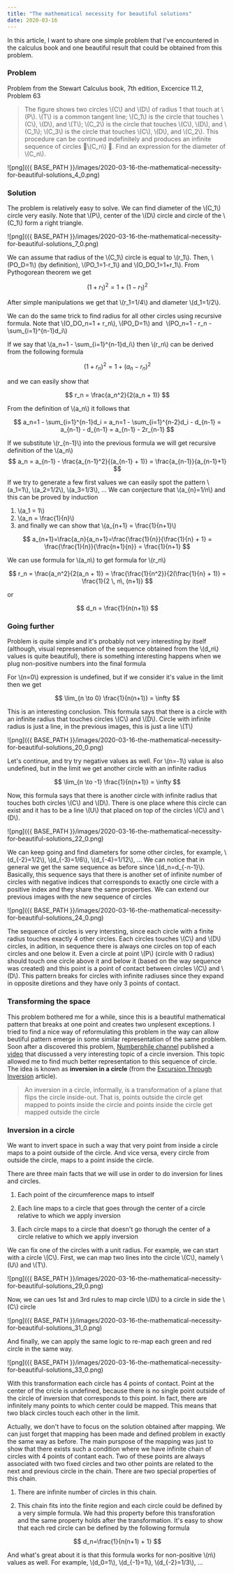 ```yaml
---
title: "The mathematical necessity for beautiful solutions"
date: 2020-03-16
---
```

In this article, I want to share one simple problem that I've encountered in the
calculus book and one beautiful result that could be obtained from this problem.

### Problem

Problem from the Stewart Calculus book, 7th edition, Excercice 11.2, Problem 63

> The figure shows two circles \\(C\\) and \\(D\\) of radius 1 that touch
at \\(P\\). \\(T\\) is a common tangent line; \\(C_1\\) is the circle that
touches
\\(C\\), \\(D\\), and \\(T\\); \\(C_2\\) is the circle that touches \\(C\\),
\\(D\\), and \\(C_1\\); \\(C_3\\) is
the circle that touches \\(C\\), \\(D\\), and \\(C_2\\). This procedure can be
continued indefinitely and produces an infinite sequence of
circles 􏰗\\(C_n\\) 􏰙. Find an expression for the diameter of \\(C_n\\).








![png]({{ BASE_PATH }}/images/2020-03-16-the-mathematical-necessity-for-beautiful-solutions_4_0.png)


### Solution

The problem is relatively easy to solve. We can find diameter of the \\(C_1\\)
circle very easily. Note that \\(P\\), center of the \\(D\\) circle and circle
of the \\(C_1\\) form a right triangle.





![png]({{ BASE_PATH }}/images/2020-03-16-the-mathematical-necessity-for-beautiful-solutions_7_0.png)


We can assume that radius of the \\(C_1\\) circle is equal to \\(r_1\\). Then,
\\(PO_D=1\\) (by definition), \\(PO_1=1-r_1\\) and \\(O_DO_1=1+r_1\\). From
Pythogorean theorem we get

$$
(1 + r_1)^2 = 1 + (1 - r_1) ^ 2
$$

After simple manipulations we get that \\(r_1=1/4\\) and diameter \\(d_1=1/2\\).

We can do the same trick to find radius for all other circles using recursive
formula. Note that \\(O_DO_n=1 + r_n\\), \\(PO_D=1\\) and  \\(PO_n=1 - r_n -
\sum_{i=1}^{n-1}d_i\\)

If we say that \\(a_n=1 - \sum_{i=1}^{n-1}d_i\\) then \\(r_n\\) can be derived
from the following formula

$$
(1 + r_n)^2 = 1 + (a_n - r_n) ^ 2
$$

and we can easily show that

$$
r_n = \frac{a_n^2}{2(a_n + 1)}
$$

From the definition of \\(a_n\\) it follows that

$$
a_n=1 - \sum_{i=1}^{n-1}d_i = a_n=1 - \sum_{i=1}^{n-2}d_i - d_{n-1} = a_{n-1} -
d_{n-1} = a_{n-1} - 2r_{n-1}
$$

If we substitute \\(r_{n-1}\\) into the previous formula we will get recursive
definition of the \\(a_n\\)
$$
a_n = a_{n-1} - \frac{a_{n-1}^2}{(a_{n-1} + 1)} = \frac{a_{n-1}}{a_{n-1}+1}
$$

If we try to generate a few first values we can easily spot the pattern
\\(a_1=1\\), \\(a_2=1/2\\), \\(a_3=1/3\\), ... We can conjecture that
\\(a_{n}=1/n\\) and this can be proved by induction

1. \\(a_1 = 1\\)
2. \\(a_n = \frac{1}{n}\\)
3. and finally we can show that \\(a_{n+1} = \frac{1}{n+1}\\)

$$
a_{n+1}=\frac{a_n}{a_n+1}=\frac{\frac{1}{n}}{\frac{1}{n} + 1} =
\frac{\frac{1}{n}}{\frac{n+1}{n}} = \frac{1}{n+1}
$$

We can use formula for \\(a_n\\) to get formula for \\(r_n\\)


$$
r_n = \frac{a_n^2}{2(a_n + 1)} = \frac{\frac{1}{n^2}}{2(\frac{1}{n} + 1)} =
\frac{1}{2 \, n\, (n+1)}
$$

or

$$
d_n = \frac{1}{n(n+1)}
$$

### Going further

Problem is quite simple and it's probably not very interesting by itself
(although, visual represenation of the sequence obtained from the \\(d_n\\)
values is quite beautiful), there is something interesting happens when we plug
non-positive numbers into the final formula

For \\(n=0\\) expression is undefined, but if we consider it's value in the
limit then we get

$$
\lim_{n \to 0} \frac{1}{n(n+1)} = \infty
$$

This is an interesting conclusion. This formula says that there is a circle with
an infinite radius that touches circles \\(C\\) and \\(D\\). Circle with
infinite radius is just a line, in the previous images, this is just a line
\\(T\\)





![png]({{ BASE_PATH }}/images/2020-03-16-the-mathematical-necessity-for-beautiful-solutions_20_0.png)


Let's continue, and try try negative values as well. For \\(n=-1\\) value is
also undefined, but in the limit we get another circle with an infinite radius

$$
\lim_{n \to -1} \frac{1}{n(n+1)} = \infty
$$

Now, this formula says that there is another circle with infinite radius that
touches both circles \\(C\\) and \\(D\\). There is one place where this circle
can exist and it has to be a line \\(U\\) that placed on top of the circles
\\(C\\) and \\(D\\).





![png]({{ BASE_PATH }}/images/2020-03-16-the-mathematical-necessity-for-beautiful-solutions_22_0.png)


We can keep going and find diameters for some other circles, for example,
\\(d_{-2}=1/2\\), \\(d_{-3}=1/6\\), \\(d_{-4}=1/12\\), ... We can notice that in
general we get the same sequence as before since \\(d_n=d_{-n-1}\\). Basically,
this sequence says that there is another set of infinite number of circles with
negative indices that corresponds to exactly one circle with a positive index
and they share the same properties. We can extend our previous images with the
new sequence of circles





![png]({{ BASE_PATH }}/images/2020-03-16-the-mathematical-necessity-for-beautiful-solutions_24_0.png)


The sequence of circles is very intersting, since each circle with a finite
radius touches exactly 4 other circles. Each circles touches \\(C\\) and \\(D\\)
circles, in adition, in sequence there is always one circles on top of each
circles and one below it. Even a circle at point \\(P\\) (circle with 0 radius)
should touch one circle above it and below it (based on the way sequence was
created) and this point is a point of contact between circles \\(C\\) and
\\(D\\). This pattern breaks for circles with infinite radiuses since they
expand in opposite diretions and they have only 3 points of contact.



### Transforming the space

This problem bothered me for a while, since this is a beautiful mathematical
pattern that breaks at one point and creates two unplesent exceptions. I tried
to find a nice way of reformulating this problem in the way can allow beutiful
pattern emerge in some similar representation of the same problem. Soon after a
discovered this problem, [Numberphile
channel](https://www.youtube.com/channel/UCoxcjq-8xIDTYp3uz647V5A) published a
[video](https://youtu.be/bJOuzqu3MUQ) that discussed a very interesting topic of
a circle inversion. This topic allowed me to find much better representation to
this sequence of circle. The idea is known as **inversion in a circle** (from
the [Excursion Through
Inversion](http://jwilson.coe.uga.edu/EMT600/STORAGE/Inversion/inversion.html)
article).

> An inversion in a circle, informally, is a transformation of a plane that
flips the circle inside-out. That is, points outside the circle get mapped to
points inside the circle and points inside the circle get mapped outside the
circle

### Inversion in a circle

We want to invert space in such a way that very point from inside a circle maps
to a point outside of the circle.  And vice versa, every circle from outside the
circle, maps to a point inside the circle.

There are three main facts that we will use in order to do inversion for lines
and circles.

1. Each point of the circumference maps to intself

2. Each line maps to a circle that goes through the center of a circle relative
to which we apply inversion

3. Each circle maps to a circle that doesn't go thorugh the center of a circle
relative to which we apply inversion

We can fix one of the circles with a unit radius. For example, we can start with
a circle \\(C\\). First, we can map two lines into the circle \\(C\\), namely
\\(U\\) and \\(T\\).





![png]({{ BASE_PATH }}/images/2020-03-16-the-mathematical-necessity-for-beautiful-solutions_29_0.png)


Now, we can ues 1st and 3rd rules to map circle \\(D\\) to a circle in side the
\\(C\\) circle





![png]({{ BASE_PATH }}/images/2020-03-16-the-mathematical-necessity-for-beautiful-solutions_31_0.png)


And finally, we can apply the same logic to re-map each green and red circle in
the same way.





![png]({{ BASE_PATH }}/images/2020-03-16-the-mathematical-necessity-for-beautiful-solutions_33_0.png)


With this transformation each circle has 4 points of contact. Point at the
center of the cricle is undefined, because there is no single point outside of
the circle of inversion that corresponds to this point. In fact, there are
infinitely many points to which center could be mapped. This means that two
black circles touch each other in the limit.

Actually, we don't have to focus on the solution obtained after mapping. We can
just forget that mapping has been made and defined problem in exactly the same
way as before. The main purspose of the mapping was just to show that there
exists such a condition where we have infinite chain of circles with 4 points of
contant each. Two of these points are always associated with two fixed circles
and two other points are related to the next and previous circle in the chain.
There are two special properties of this chain.

1. There are infinite number of circles in this chain.

2. This chain fits into the finite region and each circle could be defined by a
very simple formula. We had this property before this transforation and the same
property holds after the transformation. It's easy to show that each red circle
can be defined by the following formula

$$
d_n=\frac{1}{n(n+1) + 1}
$$

And what's great about it is that this formula works for non-positive \\(n\\)
values as well. For example, \\(d_0=1\\), \\(d_{-1}=1\\), \\(d_{-2}=1/3\\), ...
